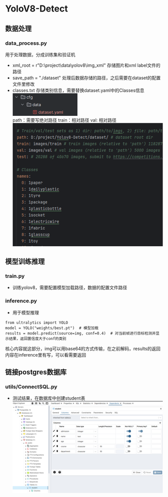 # YoloV8-Detect

## 数据处理
### data_process.py
用于处理数据，分成训练集和验证机
* xml_root = r"D:\project\data\yolov8\img_xml" 存储图片和xml label文件的路径
* save_path = "./dataset" 处理后数据存储的路径，之后需要在dataset的配置文件里修改
* classes.txt 存储类别信息，需要替换dataset.yaml中的Classes信息\
![img.png](picture/img.png)\
path：需要写绝对路径
train：相对路径
val: 相对路径\
![img.png](picture/img1.png)

## 模型训练推理
### train.py
* 训练yolov8，需要配置模型加载路径，数据的配置文件路径

### inference.py
* 用于模型推理

```commandline
from ultralytics import YOLO
model = YOLO("weights/best.pt")  # 模型加载
results = model.predict(source=img, conf=0.4)  # 对当前帧进行目标检测并显示结果，返回置信度大于conf的类别
```
核心内容就这部分，img可以用base64的方式传输，在之前解码，results的返回内容在inference里有写，可以看需要返回


## 链接postgres数据库
### utils/ConnectSQL.py
* 测试结果，在数据库中创建student表
![img.png](picture/img2.png)
